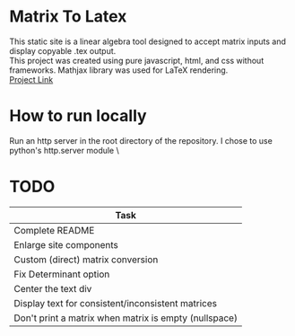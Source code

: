 # Matrix To Latex
This static site is a linear algebra tool designed to accept matrix inputs and display copyable .tex output. \
This project was created using pure javascript, html, and css without frameworks. Mathjax library was used for LaTeX rendering. \
[Project Link](https://aidandemuth.github.io/Matrix-To-LaTeX/)

# How to run locally
Run an http server in the root directory of the repository. I chose to use python's http.server module \

# TODO
| Task |
|------|
| Complete README |
| Enlarge site components |
| Custom (direct) matrix conversion |
| Fix Determinant option |
| Center the text div |
| Display text for consistent/inconsistent matrices |
| Don't print a matrix when matrix is empty (nullspace) |
